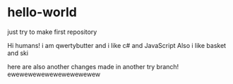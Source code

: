 # hello-world
just try to make first repository

Hi humans!
 i am qwertybutter and i like c# and JavaScript
 Also i like basket and ski
 
 here are also another changes made in another try branch!
ewewewewewewewewewewew
